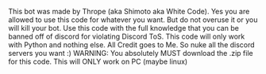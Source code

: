 This bot was made by Thrope (aka Shimoto aka White Code). Yes you are allowed to use this code for whatever you want. But do not overuse it or you will kill your bot. Use this code with the full knowledge that you can be banned off of discord for violating Discord ToS. This code will only work with Python and nothing else. All Credit goes to Me. So nuke all the discord servers you want :) WARNING: You absolutely MUST download the .zip file for this code. This will ONLY work on PC (maybe linux)
